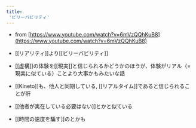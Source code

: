 ```yaml
---
title:
 'ビリーバビリティ'
---
```


- from [https://www.youtube.com/watch?v=6mVzQQhKuB8](https://www.youtube.com/watch?v=6mVzQQhKuB8)

- [[リアリティ]]より[[ビリーバビリティ]]

- [[虚構]]の体験を[[現実]]と信じられるかどうかのほうが、体験がリアル（=現実に似ている）ことより大事かもみたいな話

- [[Kineto]]も、他人と同期している, [[リアルタイム]]であると信じられることが肝

- [[他者が実在している必要はない]]とかと似ている
- [[時間の速度を騙す]]のとかも
